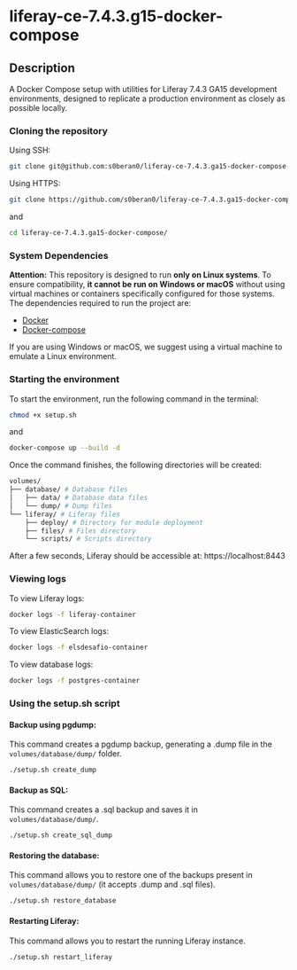 
# liferay-ce-7.4.3.g15-docker-compose
## Description
A Docker Compose setup with utilities for Liferay 7.4.3 GA15 development environments, designed to replicate a production environment as closely as possible locally.

### Cloning the repository
Using SSH:
```bash
git clone git@github.com:s0beran0/liferay-ce-7.4.3.ga15-docker-compose.git
```
Using HTTPS:
```bash
git clone https://github.com/s0beran0/liferay-ce-7.4.3.ga15-docker-compose.git
```
and
```bash
cd liferay-ce-7.4.3.ga15-docker-compose/
```

### System Dependencies

**Attention:** This repository is designed to run **only on Linux systems**. To ensure compatibility, **it cannot be run on Windows or macOS** without using virtual machines or containers specifically configured for those systems.
The dependencies required to run the project are:
- [Docker](https://docs.docker.com/engine/install/)
- [Docker-compose](https://docs.docker.com/compose/install/standalone/)

If you are using Windows or macOS, we suggest using a virtual machine to emulate a Linux environment.

### Starting the environment
To start the environment, run the following command in the terminal:
```bash
chmod +x setup.sh
```
and
```bash
docker-compose up --build -d
```
Once the command finishes, the following directories will be created:
```bash
volumes/
├── database/ # Database files
│   ├── data/ # Database data files
│   └── dump/ # Dump files
└── liferay/ # Liferay files
    ├── deploy/ # Directory for module deployment
    ├── files/ # Files directory
    └── scripts/ # Scripts directory
```
After a few seconds, Liferay should be accessible at: https://localhost:8443

### Viewing logs
To view Liferay logs:
```bash
docker logs -f liferay-container
```

To view ElasticSearch logs:
```bash
docker logs -f elsdesafio-container
```

To view database logs:
```bash
docker logs -f postgres-container
```

### Using the setup.sh script
#### Backup using pgdump:
This command creates a pgdump backup, generating a .dump file in the `volumes/database/dump/` folder.
```bash
./setup.sh create_dump
```

#### Backup as SQL:
This command creates a .sql backup and saves it in `volumes/database/dump/`.
```bash
./setup.sh create_sql_dump
```

#### Restoring the database:
This command allows you to restore one of the backups present in `volumes/database/dump/` (it accepts .dump and .sql files).
```bash
./setup.sh restore_database
```

#### Restarting Liferay:
This command allows you to restart the running Liferay instance.
```bash
./setup.sh restart_liferay
```
